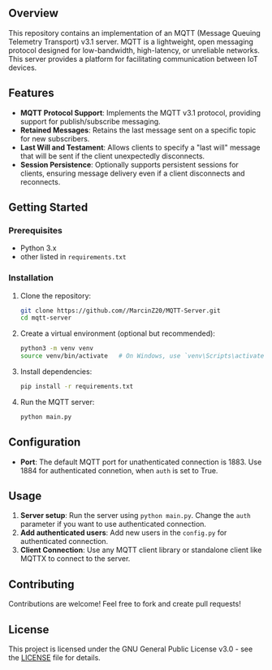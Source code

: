 ## Overview

This repository contains an implementation of an MQTT (Message Queuing Telemetry Transport) v3.1 server. MQTT is a lightweight, open messaging protocol designed for low-bandwidth, high-latency, or unreliable networks. This server provides a platform for facilitating communication between IoT devices.

## Features

- **MQTT Protocol Support**: Implements the MQTT v3.1 protocol, providing support for publish/subscribe messaging.
- **Retained Messages**: Retains the last message sent on a specific topic for new subscribers.
- **Last Will and Testament**: Allows clients to specify a "last will" message that will be sent if the client unexpectedly disconnects.
- **Session Persistence**: Optionally supports persistent sessions for clients, ensuring message delivery even if a client disconnects and reconnects.

## Getting Started

### Prerequisites

- Python 3.x
- other listed in `requirements.txt`

### Installation

1. Clone the repository:

    ```bash
    git clone https://github.com//MarcinZ20/MQTT-Server.git
    cd mqtt-server
    ```

2. Create a virtual environment (optional but recommended):

    ```bash
    python3 -m venv venv
    source venv/bin/activate   # On Windows, use `venv\Scripts\activate`
    ```

3. Install dependencies:

    ```bash
    pip install -r requirements.txt
    ```

4. Run the MQTT server:

    ```bash
    python main.py
    ```

## Configuration

- **Port**: The default MQTT port for unathenticated connection is 1883. Use 1884 for authenticated connetion, when `auth` is set to True.

## Usage

1. **Server setup**: Run the server using `python main.py`. Change the `auth` parameter if you want to use authenticated connection.
2. **Add authenticated users**: Add new users in the `config.py` for authenticated connection.
3. **Client Connection**: Use any MQTT client library or standalone client like MQTTX to connect to the server.

## Contributing

Contributions are welcome! Feel free to fork and create pull requests!

## License

This project is licensed under the GNU General Public License v3.0 - see the [LICENSE](LICENSE) file for details.
